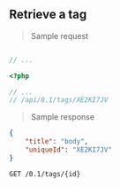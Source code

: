 ## Retrieve a tag

> Sample request

```shell

```

```javascript
// ...
```

```php
<?php

// ...
// /api/0.1/tags/XE2KI7JV
```

> Sample response

```json
{
    "title": "body",
    "uniqueId": "XE2KI7JV"
}
```

`GET /0.1/tags/{id}`

